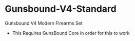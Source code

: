 # Gunsbound-V4-Standard
Gunsbound V4 Modern Firearms Set
- This Requires GunsBound Core in order for this to work
